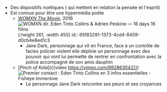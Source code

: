 - Des dispositifs noétiques ( qui mettent en relation la pensée et l'esprit)
- Est connue pour être une hypermédia poète
	- [*WOMXN The Movie*](https://www.16days16films.com/films-2021/womxn), 2016 ![WOMXN dir. Eden Tinto Collins & Adrien Peskine — 16 days 16 films](https://static1.squarespace.com/static/5da43ea812fb161d49c91687/619b9ef5a8368e317d723274/619b9f514e470d1f92c53dc8/1708870784593/Photo+6+Wmxn1.jpg?format=1500w){:height 261, :width 450}
	  id:: 65f83291-1373-4cd4-8459-d0cb4e8ed1c3
		- Jane Dark, personnage qui vit en France, face à un contrôle de facies policier violent elle déploie un personnage avec des pouvoir qui vont lui permette de rentrer en confrontation avec la police accompagné de son amis dauphin
	- [*Pinch of Kola*]({{video https://vimeo.com/692863042}}) ![Premier contact : Eden Tinto Collins en 3 infos essentielles - Fisheye  Immersive](https://fisheyeimmersive.com/wp-content/uploads/sites/2/2023/09/8589-jane-dark-a-pinch-of-kola-100-l-expo-article-2-1024x463.jpeg)
		- Le personnage Jane Dark rencontre ses peurs et ses croyances